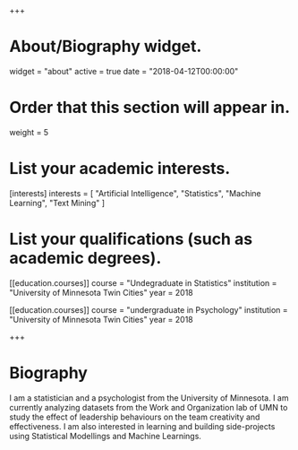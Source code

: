 +++
# About/Biography widget.
widget = "about"
active = true
date = "2018-04-12T00:00:00"

# Order that this section will appear in.
weight = 5

# List your academic interests.
[interests]
  interests = [
    "Artificial Intelligence",
    "Statistics",
    "Machine Learning",
    "Text Mining"
  ]

# List your qualifications (such as academic degrees).
[[education.courses]]
  course = "Undegraduate in Statistics"
  institution = "University of Minnesota Twin Cities"
  year = 2018

[[education.courses]]
  course = "undergraduate in Psychology"
  institution = "University of Minnesota Twin Cities"
  year = 2018

+++

# Biography

I am a statistician and a psychologist from the University of Minnesota. I am currently analyzing datasets from the Work and Organization lab of UMN to study the effect of leadership behaviours on the team creativity and effectiveness. I am also interested in learning and building side-projects using Statistical Modellings and Machine Learnings. 

